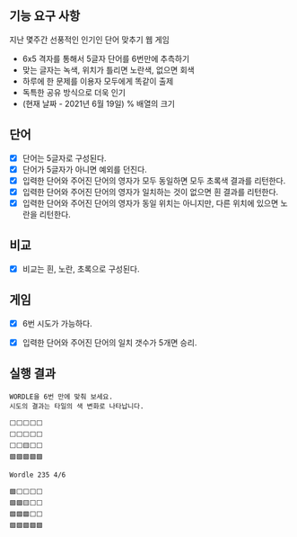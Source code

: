 ## 기능 요구 사항

지난 몇주간 선풍적인 인기인 단어 맞추기 웹 게임

- 6x5 격자를 통해서 5글자 단어를 6번만에 추측하기
- 맞는 글자는 녹색, 위치가 틀리면 노란색, 없으면 회색
- 하루에 한 문제를 이용자 모두에게 똑같이 출제
- 독특한 공유 방식으로 더욱 인기
- (현재 날짜 - 2021년 6월 19일) % 배열의 크기

## 단어

- [X] 단어는 5글자로 구성된다.
- [X] 단어가 5글자가 아니면 예외를 던진다.
- [X] 입력한 단어와 주어진 단어의 영자가 모두 동일하면 모두 초록색 결과를 리턴한다.
- [X] 입력한 단어와 주어진 단어의 영자가 일치하는 것이 없으면 흰 결과를 리턴한다.
- [X] 입력한 단어와 주어진 단어의 영자가 동일 위치는 아니지만, 다른 위치에 있으면 노란을 리턴한다.

## 비교

- [X] 비교는 흰, 노란, 초록으로 구성된다.

## 게임

- [X] 6번 시도가 가능하다.
- [X] 입력한 단어와 주어진 단어의 일치 갯수가 5개면 승리.


## 실행 결과

```
WORDLE을 6번 만에 맞춰 보세요.
시도의 결과는 타일의 색 변화로 나타납니다.

⬜⬜⬜⬜⬜
⬜⬜⬜⬜⬜
⬜⬜🟨⬜⬜
🟩🟩🟩🟩🟩

Wordle 235 4/6

🟩⬜⬜⬜⬜
🟩🟩🟨⬜⬜
🟩🟩🟩⬜⬜
🟩🟩🟩🟩🟩
```
